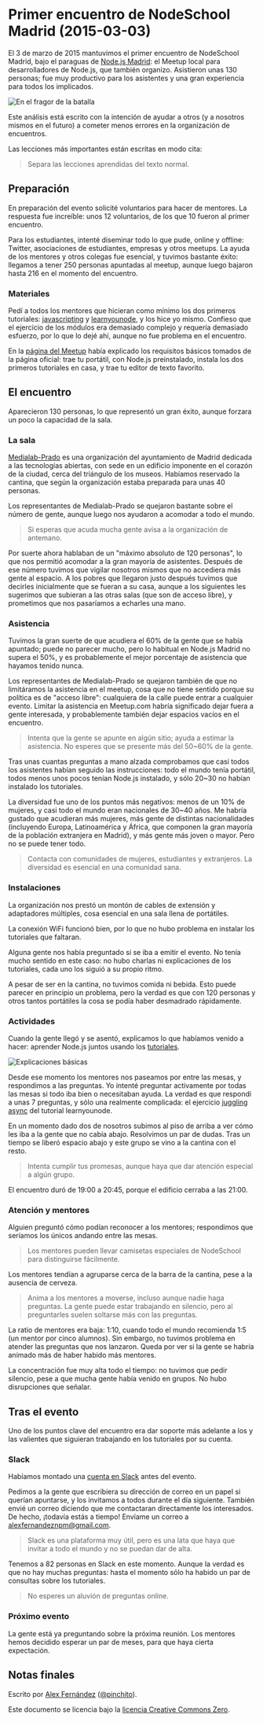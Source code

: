 # Primer encuentro de NodeSchool Madrid (2015-03-03)

El 3 de marzo de 2015 mantuvimos el primer encuentro de NodeSchool Madrid,
bajo el paraguas de [Node.js Madrid](http://www.meetup.com/Node-js-Madrid/):
el Meetup local para desarrolladores de Node.js,
que también organizo.
Asistieron unas 130 personas;
fue muy productivo para los asistentes y una gran experiencia para todos los implicados.

![En el fragor de la batalla](https://raw.githubusercontent.com/nodeschool/madrid/master/img/tables.jpg)

Este análisis está escrito con la intención de ayudar a otros (y a nosotros mismos en el futuro)
a cometer menos errores en la organización de encuentros.

Las lecciones más importantes están escritas en modo cita:

> Separa las lecciones aprendidas del texto normal.

## Preparación

En preparación del evento solicité voluntarios para hacer de mentores.
La respuesta fue increíble: unos 12 voluntarios,
de los que 10 fueron al primer encuentro.

Para los estudiantes, intenté diseminar todo lo que pude,
online y offline:
Twitter, asociaciones de estudiantes, empresas y otros meetups.
La ayuda de los mentores y otros colegas fue esencial,
y tuvimos bastante éxito:
llegamos a tener 250 personas apuntadas al meetup,
aunque luego bajaron hasta 216 en el momento del encuentro.

### Materiales

Pedí a todos los mentores que hicieran como mínimo los dos primeros tutoriales:
[javascripting](https://github.com/sethvincent/javascripting)
y [learnyounode](https://github.com/rvagg/learnyounode),
y los hice yo mismo.
Confieso que el ejercicio de los módulos era demasiado complejo y requería demasiado esfuerzo,
por lo que lo dejé ahí,
aunque no fue problema en el encuentro.

En la [página del Meetup](http://www.meetup.com/Node-js-Madrid/events/220356931/)
había explicado los requisitos básicos tomados de la página oficial:
trae tu portátil, con Node.js preinstalado,
instala los dos primeros tutoriales en casa,
y trae tu editor de texto favorito.

## El encuentro

Aparecieron 130 personas,
lo que representó un gran éxito,
aunque forzara un poco la capacidad de la sala.

### La sala

[Medialab-Prado](http://medialab-prado.es/) es una organización del ayuntamiento de Madrid
dedicada a las tecnologías abiertas,
con sede en un edificio imponente en el corazón de la ciudad, cerca del triángulo de los museos.
Habíamos reservado la cantina, que según la organización estaba preparada para unas 40 personas.

Los representantes de Medialab-Prado se quejaron bastante sobre el número de gente,
aunque luego nos ayudaron a acomodar a todo el mundo.

> Si esperas que acuda mucha gente avisa a la organización de antemano.

Por suerte ahora hablaban de un "máximo absoluto de 120 personas",
lo que nos permitió acomodar a la gran mayoría de asistentes.
Después de ese número tuvimos que vigilar nosotros mismos que no accediera más gente al espacio.
A los pobres que llegaron justo después tuvimos que decirles inicialmente que se fueran a su casa,
aunque a los siguientes les sugerimos que subieran a las otras salas (que son de acceso libre),
y prometimos que nos pasaríamos a echarles una mano.

### Asistencia

Tuvimos la gran suerte de que acudiera el 60% de la gente que se había apuntado;
puede no parecer mucho, pero lo habitual en Node.js Madrid no supera el 50%,
y es probablemente el mejor porcentaje de asistencia que hayamos tenido nunca.

Los representantes de Medialab-Prado se quejaron también de que no limitáramos la asistencia en el meetup,
cosa que no tiene sentido porque su política es de "acceso libre":
cualquiera de la calle puede entrar a cualquier evento.
Limitar la asistencia en Meetup.com habría significado dejar fuera a gente interesada,
y probablemente también dejar espacios vacíos en el encuentro.

> Intenta que la gente se apunte en algún sitio; ayuda a estimar la asistencia.
> No esperes que se presente más del 50~60% de la gente.

Tras unas cuantas preguntas a mano alzada comprobamos que casi todos los asistentes
habían seguido las instrucciones:
todo el mundo tenía portátil, todos menos unos pocos tenían Node.js instalado,
y sólo 20~30 no habían instalado los tutoriales.

La diversidad fue uno de los puntos más negativos:
menos de un 10% de mujeres, y casi todo el mundo eran nacionales de 30~40 años.
Me habría gustado que acudieran más mujeres,
más gente de distintas nacionalidades (incluyendo Europa, Latinoamérica y África,
que componen la gran mayoría de la población extranjera en Madrid),
y más gente más joven o mayor. Pero no se puede tener todo.

> Contacta con comunidades de mujeres, estudiantes y extranjeros.
> La diversidad es esencial en una comunidad sana.

### Instalaciones

La organización nos prestó un montón de cables de extensión y adaptadores múltiples,
cosa esencial en una sala llena de portátiles.

La conexión WiFi funcionó bien, por lo que no hubo problema en instalar los tutoriales que faltaran.

Alguna gente nos había preguntado si se iba a emitir el evento.
No tenía mucho sentido en este caso:
no hubo charlas ni explicaciones de los tutoriales,
cada uno los siguió a su propio ritmo.

A pesar de ser en la cantina, no tuvimos comida ni bebida.
Esto puede parecer en principio un problema,
pero la verdad es que con 120 personas y otros tantos portátiles
la cosa se podía haber desmadrado rápidamente.

### Actividades

Cuando la gente llegó y se asentó, explicamos lo que habíamos venido a hacer:
aprender Node.js juntos usando los
[tutoriales](http://nodeschool.io/#workshopper-list).

![Explicaciones básicas](https://raw.githubusercontent.com/nodeschool/madrid/master/img/nodeschool-start.jpeg)

Desde ese momento los mentores nos paseamos por entre las mesas, y respondimos a las preguntas.
Yo intenté preguntar activamente por todas las mesas si todo iba bien o necesitaban ayuda.
La verdad es que respondí a unas 7 preguntas,
y sólo una realmente complicada:
el ejercicio [juggling async](https://github.com/rvagg/learnyounode/blob/master/exercises/juggling_async/problem.md)
del tutorial learnyounode.

En un momento dado dos de nosotros subimos al piso de arriba a ver cómo les iba a la gente que no cabía abajo.
Resolvimos un par de dudas.
Tras un tiempo se liberó espacio abajo y este grupo se vino a la cantina con el resto.

> Intenta cumplir tus promesas, aunque haya que dar atención especial a algún grupo.

El encuentro duró de 19:00 a 20:45, porque el edificio cerraba a las 21:00.

### Atención y mentores

Alguien preguntó cómo podían reconocer a los mentores;
respondimos que seríamos los únicos andando entre las mesas.

> Los mentores pueden llevar camisetas especiales de NodeSchool para distinguirse fácilmente.

Los mentores tendían a agruparse cerca de la barra de la cantina,
pese a la ausencia de cerveza.

> Anima a los mentores a moverse, incluso aunque nadie haga preguntas.
> La gente puede estar trabajando en silencio, pero al preguntarles
> suelen soltarse más con las preguntas.

La ratio de mentores era baja: 1:10, cuando todo el mundo recomienda 1:5
(un mentor por cinco alumnos).
Sin embargo, no tuvimos problema en atender las preguntas que nos lanzaron.
Queda por ver si la gente se habría animado más de haber habido más mentores.

La concentración fue muy alta todo el tiempo: no tuvimos que pedir silencio,
pese a que mucha gente había venido en grupos.
No hubo disrupciones que señalar.

## Tras el evento

Uno de los puntos clave del encuentro era dar soporte más adelante
a los y las valientes que siguieran trabajando en los tutoriales por su cuenta.

### Slack

Habíamos montado una [cuenta en Slack](https://nodeschoolmadrid.slack.com/) antes del evento.

Pedimos a la gente que escribiera su dirección de correo en un papel si querían apuntarse,
y los invitamos a todos durante el día siguiente.
También envié un correo diciendo que me contactaran directamente los interesados.
De hecho, ¡todavía estás a tiempo! Envíame un correo a <alexfernandeznpm@gmail.com>.

> Slack es una plataforma muy útil, pero es una lata que haya que invitar a todo el mundo
> y no se puedan dar de alta.

Tenemos a 82 personas en Slack en este momento.
Aunque la verdad es que no hay muchas preguntas: hasta el momento sólo ha habido
un par de consultas sobre los tutoriales.

> No esperes un aluvión de preguntas online.

### Próximo evento

La gente está ya preguntando sobre la próxima reunión.
Los mentores hemos decidido esperar un par de meses,
para que haya cierta expectación.

## Notas finales

Escrito por [Alex Fernández](https://github.com/alexfernandez)
([@pinchito](https://twitter.com/pinchito)).

Este documento se licencia bajo la
[licencia Creative Commons Zero](http://creativecommons.org/publicdomain/zero/1.0/).

